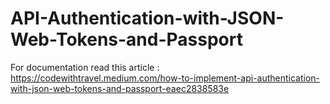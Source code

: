 # API-Authentication-with-JSON-Web-Tokens-and-Passport
For documentation read this article : https://codewithtravel.medium.com/how-to-implement-api-authentication-with-json-web-tokens-and-passport-eaec2838583e
